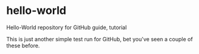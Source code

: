 # hello-world
Hello-World repository for GitHub guide, tutorial



This is just another simple test run for GitHub, bet you've seen a couple of these before.
